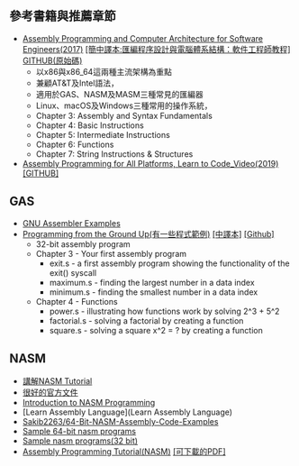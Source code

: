 
## 參考書籍與推薦章節
- [Assembly Programming and Computer Architecture for Software Engineers(2017)](https://www.prospectpressvt.com/textbooks/hall-assembly-programming-and-computer-architecture-for-software-engineers) [[簡中譯本:匯編程序設計與電腦體系結構：軟件工程師教程]](https://www.tenlong.com.tw/products/9787111615163) [GITHUB(原始碼)](https://github.com/brianrhall/Assembly)
  - 以x86與x86_64這兩種主流架構為重點
  - 兼顧AT&T及Intel語法，
  - 適用於GAS、NASM及MASM三種常見的匯編器
  - Linux、macOS及Windows三種常用的操作系統，
  - Chapter 3: Assembly and Syntax Fundamentals
  - Chapter 4: Basic Instructions
  - Chapter 5: Intermediate Instructions
  - Chapter 6: Functions
  - Chapter 7: String Instructions & Structures
- [Assembly Programming for All Platforms, Learn to Code_Video(2019)](https://www.packtpub.com/product/assembly-programming-for-all-platforms-learn-to-code-video/9781838987541) [[GITHUB]](https://github.com/packtpublishing/assembly-programming-for-all-platforms-learn-to-code)


## GAS
- [GNU Assembler Examples](https://cs.lmu.edu/~ray/notes/gasexamples/)
- [Programming from the Ground Up(有一些程式範例)](https://download-mirror.savannah.gnu.org/releases/pgubook/ProgrammingGroundUp-1-0-booksize.pdf) [[中譯本]](https://www.books.com.tw/products/CN11078208) [[Github]](https://github.com/foomur/programming-ground-up)
  - 32-bit assembly program
  - Chapter 3 - Your first assembly program
    - exit.s - a first assembly program showing the functionality of the exit() syscall
    - maximum.s - finding the largest number in a data index
    - minimum.s - finding the smallest number in a data index
  - Chapter 4 - Functions
    - power.s - illustrating how functions work by solving 2^3 + 5^2
    - factorial.s - solving a factorial by creating a function
    - square.s - solving a square x^2 = ? by creating a function

## NASM
- [講解NASM Tutorial](https://cs.lmu.edu/~ray/notes/nasmtutorial)
- [很好的官方文件](https://www.nasm.us/doc/)
- [Introduction to NASM Programming](http://courses.ics.hawaii.edu/ReviewICS312/morea/FirstProgram/ics312_nasm_first_program.pdf)
- [Learn Assembly Language](Learn Assembly Language)
- [Sakib2263/64-Bit-NASM-Assembly-Code-Examples](https://github.com/Sakib2263/64-Bit-NASM-Assembly-Code-Examples)
- [Sample 64-bit nasm programs](https://www.csee.umbc.edu/portal/help/nasm/sample_64.shtml)
- [Sample nasm programs(32 bit)](https://www.csee.umbc.edu/portal/help/nasm/sample.shtml)
- [Assembly Programming Tutorial(NASM)](https://www.tutorialspoint.com/assembly_programming/index.htm) [[可下載的PDF]](https://www.tutorialspoint.com/assembly_programming/assembly_tutorial.pdf)
